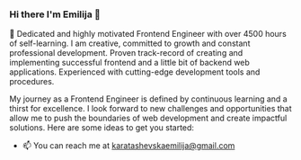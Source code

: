### Hi there I'm Emilija 👋
🌱 
 Dedicated and highly motivated Frontend Engineer with over 4500 hours of self-learning. I am creative, committed to growth and constant professional development. Proven track-record of creating and implementing successful frontend and a little bit of backend web applications. Experienced with cutting-edge development tools and procedures. 

 My journey as a Frontend Engineer is defined by continuous learning and a thirst for excellence. I look forward to new challenges and opportunities that allow me to push the boundaries of web development and create impactful solutions.
Here are some ideas to get you started:


- 📫 You can reach me at karatashevskaemilija@gmail.com 

